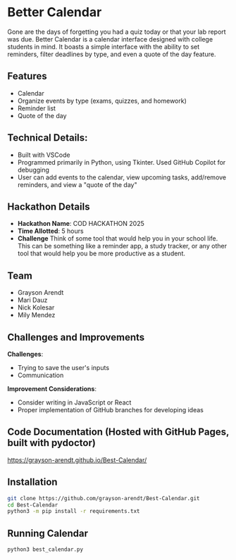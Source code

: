 # Better Calendar
Gone are the days of forgetting you had a quiz today or that your lab report was due.
Better Calendar is a calendar interface designed with college students in mind. It boasts a simple interface with the ability to set reminders, filter deadlines by type, and even a quote of the day feature.

## Features
- Calendar
- Organize events by type (exams, quizzes, and homework)
- Reminder list
- Quote of the day

## Technical Details:
- Built with VSCode
- Programmed primarily in Python, using Tkinter. Used GitHub Copilot for debugging
- User can add events to the calendar, view upcoming tasks, add/remove reminders, and view a "quote of the day"

## Hackathon Details
- **Hackathon Name**: COD HACKATHON 2025
- **Time Allotted**: 5 hours
- **Challenge** Think of some tool that would help you in your school life. This can be something like a reminder app, a study tracker, or any other tool that would help you be more productive as a student.

## Team
- Grayson Arendt
- Mari Dauz
- Nick Kolesar
- Mily Mendez

## Challenges and Improvements
**Challenges**:
- Trying to save the user's inputs
- Communication

**Improvement Considerations**:
- Consider writing in JavaScript or React
- Proper implementation of GitHub branches for developing ideas

## Code Documentation (Hosted with GitHub Pages, built with pydoctor)
https://grayson-arendt.github.io/Best-Calendar/

## Installation
```bash
git clone https://github.com/grayson-arendt/Best-Calendar.git
cd Best-Calendar
python3 -m pip install -r requirements.txt
```

## Running Calendar

```bash
python3 best_calendar.py
```
